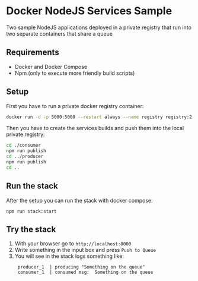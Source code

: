 # Docker NodeJS Services Sample
Two sample NodeJS applications deployed in a private registry that run into two separate containers that share a queue

## Requirements
- Docker and Docker Compose
- Npm (only to execute more friendly build scripts)

## Setup
First you have to run a private docker registry container:

```sh
docker run -d -p 5000:5000 --restart always --name registry registry:2
```
Then you have to create the services builds and push them into the local private registry:

```sh
cd ./consumer
npm run publish
cd ../producer
npm run publish
cd ..
```

## Run the stack

After the setup you can run the stack with docker compose:
```
npm run stack:start
```

## Try the stack

1. With your browser go to `http://localhost:8000`
2. Write something in the input box and press `Push to Queue`
3. You will see in the stack logs something like:
   ```
    producer_1  | producing "Something on the queue"
    consumer_1  | consumed msg:  Something on the queue
   ```